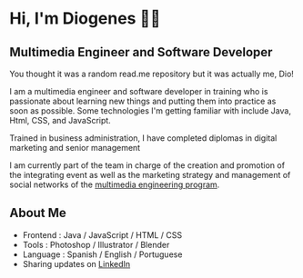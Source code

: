 <!--
### Profile under construction 🚧

You thought it was a random read.me repository but it was actually me, Dio!

Quasi Bohemio - Quasi Contemporâneo
-->

# Hi, I'm Diogenes 👋🏾
## Multimedia Engineer and Software Developer

<!-- <img src="https://cdn.hashnode.com/res/hashnode/image/upload/v1642776898162/A0RiFSWR1.jpeg" alt="banner - replace it with a banner with my info"> -->
You thought it was a random read.me repository but it was actually me, Dio!

I am a multimedia engineer and software developer in training who is passionate about learning new things and putting them into practice as soon as possible. Some technologies I'm getting familiar with include Java, Html, CSS, and JavaScript.


Trained in business administration, I have completed diplomas in digital marketing and senior management

I am currently part of the team in charge of the creation and promotion of the integrating event as well as the marketing strategy and management of social networks of the  <a href="https://www.instagram.com/ingmultimedia/">multimedia engineering program</a>.


## About Me <!-- <a href="https://storyset.com/illustration/hand-coding/pana"><img align="left" width="150" height="150" src="https://storyset.com/illustration/programmer/cuate#37474FFF&hide=&hide=complete"></a> -->
- Frontend : Java / JavaScript / HTML / CSS
- Tools : Photoshop / Illustrator / Blender
- Language : Spanish / English / Portuguese
- Sharing updates on <a href="https://www.linkedin.com/in/diogenescelis/">LinkedIn</a>

<!--
Here are some ideas to get you started:

- 🔭 I’m currently working on ...
- 🌱 I’m currently learning ...
- 👯 I’m looking to collaborate on ...
- 🤔 I’m looking for help with ...
- 💬 Ask me about ...
- 📫 How to reach me: ...
- 😄 Pronouns: ...
- ⚡ Fun fact: ...
-->

